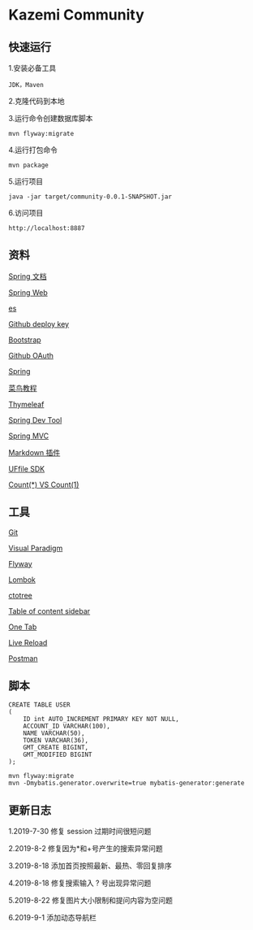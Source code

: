 # Kazemi Community
## 快速运行
1.安装必备工具

    JDK，Maven

2.克隆代码到本地

3.运行命令创建数据库脚本
```
mvn flyway:migrate
```
4.运行打包命令
```
mvn package
```
5.运行项目
```
java -jar target/community-0.0.1-SNAPSHOT.jar
```
6.访问项目
```
http://localhost:8887
```
## 资料
[Spring 文档](https://spring.io/guides)

[Spring Web](https://spring.io/guides/gs/serving-web-content/)

[es](https://elasticsearch.cn/explore)


[Github deploy key](https://developer.github.com/v3/guides/managing-deploy-keys/#deploy-keys)

[Bootstrap](https://v3.bootcss.com/getting-started/)

[Github OAuth](https://developer.github.com/apps/building-oauth-apps/creating-an-oauth-app/)

[Spring](https://docs.spring.io/spring-boot/docs/2.0.0.RC1/reference/htmlsingle/#boot-features-embedded-database-support)

[菜鸟教程](https://www.runoob.com/mysql/mysql-insert-query.html)

[Thymeleaf](https://www.thymeleaf.org/doc/tutorials/3.0/usingthymeleaf.html#setting-attribute-values)

[Spring Dev Tool](https://docs.spring.io/spring-boot/docs/2.0.0.RC1/reference/htmlsingle/#using-boot-devtools)

[Spring MVC](https://docs.spring.io/spring/docs/5.0.3.RELEASE/spring-framework-reference/web.html#mvc-handlermapping-interceptor)

[Markdown 插件](http://editor.md.ipandao.com/)

[UFfile SDK](https://github.com/ucloud/ufile-sdk-java)

[Count(*) VS Count(1)](https://mp.weixin.qq.com/s/Rwpke4BHu7Fz7KOpE2d3Lw)

## 工具
[Git](https://git-scm.com/download)

[Visual Paradigm](https://www.visual-paradigm.com/)

[Flyway](https://flywaydb.org/getstarted/firststeps/maven)

[Lombok](https://www.projectlombok.org/)

[ctotree](https://www.octotree.io/)

[Table of content sidebar](https://chrome.google.com/webstore/detail/table-of-contents-sidebar/ohohkfheangmbedkgechjkmbepeikkej)

[One Tab](https://chrome.google.com/webstore/detail/chphlpgkkbolifaimnlloiipkdnihall)

[Live Reload](https://chrome.google.com/webstore/detail/livereload/jnihajbhpnppcggbcgedagnkighmdlei/related)

[Postman](https://chrome.google.com/webstore/detail/coohjcphdfgbiolnekdpbcijmhambjff)

## 脚本
```
CREATE TABLE USER
(
    ID int AUTO_INCREMENT PRIMARY KEY NOT NULL,
    ACCOUNT_ID VARCHAR(100),
    NAME VARCHAR(50),
    TOKEN VARCHAR(36),
    GMT_CREATE BIGINT,
    GMT_MODIFIED BIGINT
);
```
    mvn flyway:migrate
    mvn -Dmybatis.generator.overwrite=true mybatis-generator:generate
## 更新日志
1.2019-7-30 修复 session 过期时间很短问题

2.2019-8-2 修复因为*和+号产生的搜索异常问题

3.2019-8-18 添加首页按照最新、最热、零回复排序

4.2019-8-18 修复搜索输入 ? 号出现异常问题

5.2019-8-22 修复图片大小限制和提问内容为空问题

6.2019-9-1 添加动态导航栏